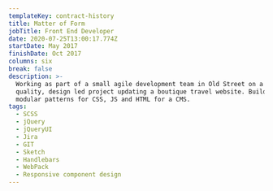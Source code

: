 ```yaml
---
templateKey: contract-history
title: Matter of Form
jobTitle: Front End Developer
date: 2020-07-25T13:00:17.774Z
startDate: May 2017
finishDate: Oct 2017
columns: six
break: false
description: >-
  Working as part of a small agile development team in Old Street on a high
  quality, design led project updating a boutique travel website. Building on
  modular patterns for CSS, JS and HTML for a CMS.
tags:
  - SCSS
  - jQuery
  - jQueryUI
  - Jira
  - GIT
  - Sketch
  - Handlebars
  - WebPack
  - Responsive component design
---
```

